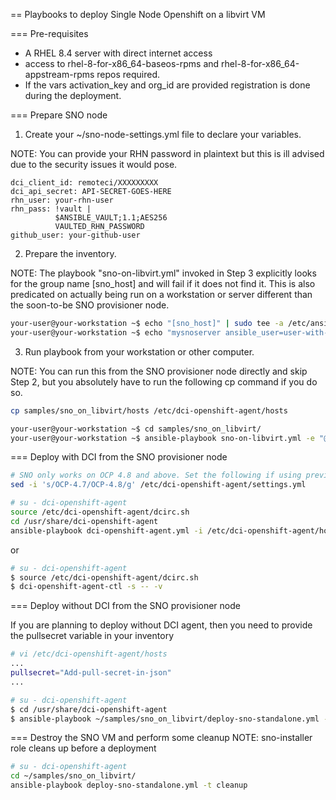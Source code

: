 == Playbooks to deploy Single Node Openshift on a libvirt VM

=== Pre-requisites

- A RHEL 8.4 server with direct internet access
- access to rhel-8-for-x86_64-baseos-rpms and rhel-8-for-x86_64-appstream-rpms repos required.
- If the vars activation_key and org_id are provided registration is done during the deployment.


=== Prepare SNO node

1. Create your ~/sno-node-settings.yml file to declare your variables.

NOTE: You can provide your RHN password in plaintext but this is ill advised due to the security issues it would pose.

```
dci_client_id: remoteci/XXXXXXXXX
dci_api_secret: API-SECRET-GOES-HERE
rhn_user: your-rhn-user
rhn_pass: !vault |
          $ANSIBLE_VAULT;1.1;AES256
          VAULTED_RHN_PASSWORD
github_user: your-github-user
```

2. Prepare the inventory.

NOTE: The playbook "sno-on-libvirt.yml" invoked in Step 3 explicitly looks for the group name [sno_host] and will fail if it does not find it.
This is also predicated on actually being run on a workstation or server different than the soon-to-be SNO provisioner node.

```bash
your-user@your-workstation ~$ echo "[sno_host]" | sudo tee -a /etc/ansible/hosts
your-user@your-workstation ~$ echo "mysnoserver ansible_user=user-with-sudo-priv ansible_host=some-server" | sudo tee -a /etc/ansible/hosts
```

3. Run playbook from your workstation or other computer.

NOTE: You can run this from the SNO provisioner node directly and skip Step 2, but you absolutely have to run the following cp command if you do so.
```bash
cp samples/sno_on_libvirt/hosts /etc/dci-openshift-agent/hosts
```

```bash
your-user@your-workstation ~$ cd samples/sno_on_libvirt/
your-user@your-workstation ~$ ansible-playbook sno-on-libvirt.yml -e "@~/sno-node-settings.yml" -i /etc/ansible/hosts --vault-password-file ~/.vault_secret
```


=== Deploy with DCI from the SNO provisioner node

```bash
# SNO only works on OCP 4.8 and above. Set the following if using previous OCP version, will ensure DCI is set to use 4.8
sed -i 's/OCP-4.7/OCP-4.8/g' /etc/dci-openshift-agent/settings.yml

# su - dci-openshift-agent
source /etc/dci-openshift-agent/dcirc.sh
cd /usr/share/dci-openshift-agent
ansible-playbook dci-openshift-agent.yml -i /etc/dci-openshift-agent/hosts  -e "@/etc/dci-openshift-agent/settings.yml"
```

or

```bash
# su - dci-openshift-agent
$ source /etc/dci-openshift-agent/dcirc.sh
$ dci-openshift-agent-ctl -s -- -v
```

=== Deploy without DCI from the SNO provisioner node

If you are planning to deploy without DCI agent, then you need to provide the pullsecret variable in your inventory
```bash
# vi /etc/dci-openshift-agent/hosts
...
pullsecret="Add-pull-secret-in-json"
...
```

```bash
# su - dci-openshift-agent
$ cd /usr/share/dci-openshift-agent
$ ansible-playbook ~/samples/sno_on_libvirt/deploy-sno-standalone.yml -i /etc/dci-openshift-agent/hosts
```

=== Destroy the SNO VM and perform some cleanup
NOTE: sno-installer role cleans up before a deployment
```bash
# su - dci-openshift-agent
cd ~/samples/sno_on_libvirt/
ansible-playbook deploy-sno-standalone.yml -t cleanup
```
